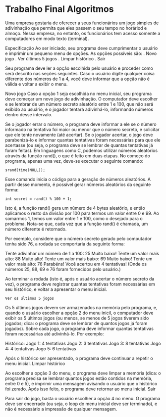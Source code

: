 # Trabalho Final Algoritmos

Uma empresa gostaria de oferecer a seus funcionários um jogo simples de adivinhação que permita que
eles passem o seu tempo no horáriod e almoço. Nessa empresa, no entanto, os funcionários tem acesso
somente a computadores em modo texto (terminal). 

Especificação
Ao ser iniciado, seu programa deve cumprimentar o usuário e imprimir um pequeno menu de opções. As
opções possíveis são:
. Novo jogo
. Ver últimos 5 jogos
. Limpar histórico
. Sair

Seu programa deve ler a opção escolhida pelo usuário e proceder como será descrito nas seções
seguintes. Caso o usuário digite qualquer coisa diferente dos números de 1 a 4, você deve informar que a
opção não é válida e voltar a exibir o menu.

Novo jogo
Caso a opção 1 seja escolhida no menu inicial, seu programa deve começar um novo jogo de
adivinhação. O computador deve escolher e se lembrar de um número secreto aleatório entre 1 e 100,
que não será exibido ao usuário, e o jogador tentará adivinhá-lo, informando números dentro desse
intervalo.

Se o jogador errar o número, o programa deve informar a ele se o número informado na tentativa foi
maior ou menor que o número secreto, e solicitar que ele tente novamente (até acertar). Se o jogador
acertar, o jogo deve parabenizá-lo e informar quantas tentativas foram necessárias para que ele
acertasse (ou seja, o programa deve se lembrar de quantas tentativas já foram feitas).
Em linguagens como C, podemos utilizar números aleatórios através da função rand(), o que é feito em
duas etapas. No começo do programa, apenas uma vez, deve-se executar o seguinte comando:

``````
srand(time(NULL));
``````


Esse comando inicia o código para a geração de números aleatórios. A partir desse momento, é possível
gerar números aleatórios da seguinte forma:

``````
int secret = rand() % 100 + 1;
``````

Isto é, a função rand() gera um número de 4 bytes aleatório, e então aplicamos o resto da divisão por
100 para termos um valor entre 0 e 99. Ao somarmos 1, temos um valor entre 1 e 100, como o desejado
para o problema. Nota-se que, cada vez que a função rand() é chamada, um número diferente é
retornado.

Por exemplo, considere que o número secreto gerado pelo computador tenha sido 76, a rodada se
comportaria da seguinte forma:

Tente adivinhar um número de 1 a 100:
 25
Muito baixo! Tente um valor mais alto:
 88
Muito alto! Tente um valor mais baixo:
 69
Muito baixo! Tente um valor mais alto:
 76
Parabéns! Você acertou em 4 tentativas!
(Onde os números 25, 88, 69 e 76 foram fornecidos pelo usuário.)


Ao terminar a rodada (isto é, após o usuário acertar o número secreto da vez), o programa deve registrar
quantas tentativas foram necessárias em seu histórico, e voltar a apresentar o menu inicial.

``````
Ver os últimos 5 jogos
``````

Os 5 últimos jogos devem ser armazenados na memória pelo programa, e, quando o usuário escolher a
opção 2 do menu inicil, o computador deve exibir os 5 últimos jogos (ou menos, se menos de 5 jogos
tiverem sido jogados; dica: o programa deve se lembrar de quantos jogos já foram jogados). Sobre cada
jogo, o programa deve informar quantas tentativas foram necessárias até adivinhá-lo. Por exemplo:

Histórico:
Jogo 1: 4 tentativas
Jogo 2: 3 tentativas
Jogo 3: 8 tentativas
Jogo 4: 4 tentativas
Jogo 5: 6 tentativas

Após o histórico ser apresentado, o programa deve continuar a repetir o menu inicial.
Limpar histórico


Ao escolher a opção 3 do menu, o programa deve limpar a memória (dica: o programa precisa se lembrar
quantos jogos estão contidos na memória, entre 0 e 5), e imprimir uma mensagem avisando o usuário
que o histórico foi zerado. Após isso feito, o programa deve retornar ao menu inicial.
Sair

Para sair do jogo, basta o usuário escolher a opção 4 no menu. O programa deve ser encerrado (ou seja,
o loop do menu inicial deve ser terminado), e não é necessário a impressão de qualquer mensagem.
